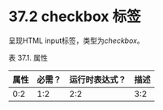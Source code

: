 # 37.2 checkbox 标签

呈现HTML input标签，类型为*checkbox*。

表 37.1. 属性

| 属性 | 必需？ | 运行时表达式？ | 描述 |
| -- | -- | -- | -- |
| 0:2 | 1:2 | 2:2 | 3:2 |
